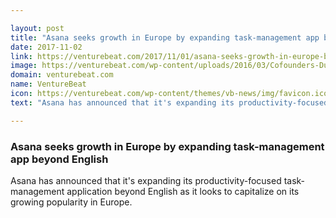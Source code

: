 ```yaml
---

layout: post
title: "Asana seeks growth in Europe by expanding task-management app beyond English"
date: 2017-11-02
link: https://venturebeat.com/2017/11/01/asana-seeks-growth-in-europe-by-expanding-task-management-app-beyond-english/
image: https://venturebeat.com/wp-content/uploads/2016/03/Cofounders-Dustin-and-Justin.jpg?fit=780%2C520&strip=all
domain: venturebeat.com
name: VentureBeat
icon: https://venturebeat.com/wp-content/themes/vb-news/img/favicon.ico
text: "Asana has announced that it's expanding its productivity-focused task-management application beyond English as it looks to capitalize on its growing popularity in Europe."

---
```


### Asana seeks growth in Europe by expanding task-management app beyond English

Asana has announced that it's expanding its productivity-focused task-management application beyond English as it looks to capitalize on its growing popularity in Europe.